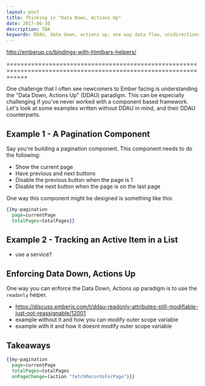 ```yaml
---
layout: post
title: Thinking in "Data Down, Actions Up"
date: 2017-06-30
description: TBA
keywords: DDAU, data down, actions up, one way data flow, unidirectional data flow
---
```


http://emberup.co/bindings-with-htmlbars-helpers/

==================================================================================================================

One challenge that I often see newcomers to Ember facing is understanding the "Data Down, Actions Up" (DDAU) paradigm. This can be especially challenging if you've never worked with a component based framework. Let's look at some examples written without DDAU in mind, and their DDAU counterparts.

## Example 1 - A Pagination Component

Say you're building a pagination component. This component needs to do the following:

* Show the current page
* Have previous and next buttons
* Disable the previous button when the page is 1
* Disable the next button when the page is on the last page

One way this component might be designed is something like this:

```hbs
{{my-pagination
  page=currentPage
  totalPages=totalPages}}
```

## Example 2 - Tracking an Active Item in a List

- use a service?

## Enforcing Data Down, Actions Up

One way you can enforce the Data Down, Actions up paradigm is to use the `readonly` helper.

- https://discuss.emberjs.com/t/ddau-readonly-attributes-still-modifiable-just-not-reassignable/12001
- example without it and how you can modify outer scope variable
- example with it and how it doesnt modify outer scope variable

## Takeaways




```hbs
{{my-pagination
  page=currentPage
  totalPages=totalPages
  onPageChange=(action "fetchRecordsForPage")}}
```
